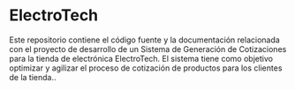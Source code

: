 # ElectroTech
Este repositorio contiene el código fuente y la documentación relacionada con el proyecto de desarrollo de un Sistema de Generación de Cotizaciones para la tienda de electrónica ElectroTech. El sistema tiene como objetivo optimizar y agilizar el proceso de cotización de productos para los clientes de la tienda..
